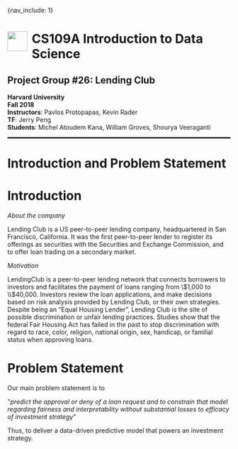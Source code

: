 {nav_include: 1}
# <img style="float: left; padding-right: 10px; width: 45px" src="https://raw.githubusercontent.com/Harvard-IACS/2018-CS109A/master/content/styles/iacs.png"> CS109A Introduction to Data Science 

## Project Group #26: Lending Club


**Harvard University**<br/>
**Fall 2018**<br/>
**Instructors**: Pavlos Protopapas, Kevin Rader<br/>
**TF**: Jerry Peng<br/>
**Students**: Michel Atoudem Kana, William Groves, Shourya Veeraganti

<hr style="height:2pt">



# Introduction and Problem Statement

# Introduction

$About$ $the$ $company$

Lending Club is a US peer-to-peer lending company, headquartered in San Francisco, California. It was the first peer-to-peer lender to register its offerings as securities with the Securities and Exchange Commission, and to offer loan trading on a secondary market.


$Motivation$

LendingClub is a peer-to-peer lending network that connects borrowers to investors and facilitates the payment of loans ranging from \\$1,000 to \\$40,000. Investors review the loan applications, and make decisions based on risk analysis provided by Lending Club, or their own strategies. Despite being an “Equal Housing Lender”, Lending Club is the site of possible discrimination or unfair lending practices. Studies show that the federal Fair Housing Act has failed in the past to stop discrimination with regard to race, color, religion, national origin, sex, handicap, or familial status when approving loans.


# Problem Statement

Our main problem statement is to 

"*predict the approval or deny of a loan request and to constrain that model regarding fairness and interpretability without substantial losses to efficacy of investment strategy*"

Thus, to deliver a data-driven predictive model that powers an investment strategy.
